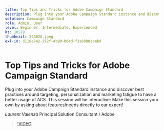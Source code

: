 ```yaml
---
title: Top Tips and Tricks for Adobe Campaign Standard
description: Plug into your Adobe Campaign Standard instance and discover best practices around targeting, personalisation and marketing fatigue to have a better usage of A… (Descriptions should be between 60 and 160 characters)
solution: Campaign Standard
role: Admin, User
level: Beginner, Intermediate, Experienced
kt: 10579
thumbnail: 343828.jpeg
exl-id: d118e742-272f-4b90-b64d-f1a8bb8ababd
---
```

# Top Tips and Tricks for Adobe Campaign Standard

Plug into your Adobe Campaign Standard instance and discover best practices around targeting, personalization and marketing fatigue to have a better usage of ACS. This session will be interactive: Make this session your own by asking about features/needs directly to our expert!

*Laurent Valenza* Principal Solution Consultant / Adobe

>[!VIDEO](https://video.tv.adobe.com/v/343828/?quality=12&learn=on)
